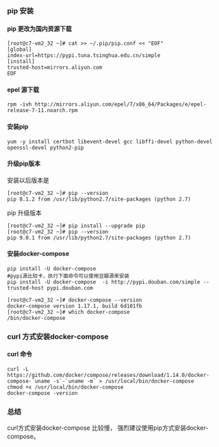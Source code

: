 ### pip 安装

#### pip 更改为国内资源下载
```
[root@c7-vm2_32 ~]# cat >> ~/.pip/pip.conf << "EOF"
[global]
index-url=https://pypi.tuna.tsinghua.edu.cn/simple
[install]
trusted-host=mirrors.aliyun.com
EOF
```
#### epel 源下载
```
rpm -ivh http://mirrors.aliyun.com/epel/7/x86_64/Packages/e/epel-release-7-11.noarch.rpm
```
#### 安装pip
```
yum -y install certbot libevent-devel gcc libffi-devel python-devel openssl-devel python2-pip
```
#### 升级pip版本

安装以后版本是
```
[root@c7-vm2_32 ~]# pip --version
pip 8.1.2 from /usr/lib/python2.7/site-packages (python 2.7)
```
pip 升级版本
```
[root@c7-vm2_32 ~]# pip install --upgrade pip
[root@c7-vm2_32 ~]# pip --version
pip 9.0.1 from /usr/lib/python2.7/site-packages (python 2.7)
```
#### 安装docker-compose

```
pip install -U docker-compose
#pypi源比较卡，执行下面命令可以使用豆瓣源来安装
pip install -U docker-compose  -i http://pypi.douban.com/simple --trusted-host pypi.douban.com
```
```
[root@c7-vm2_32 ~]# docker-compose --version
docker-compose version 1.17.1, build 6d101fb
[root@c7-vm2_32 ~]# which docker-compose
/bin/docker-compose
```

### curl 方式安装docker-compose
#### curl 命令
```
curl -L https://github.com/docker/compose/releases/download/1.14.0/docker-compose-`uname -s`-`uname -m` > /usr/local/bin/docker-compose
chmod +x /usr/local/bin/docker-compose
docker-compose -version
```
### 总结
curl方式安装docker-compose 比较慢，
强烈建议使用pip方式安装docker-compose。
